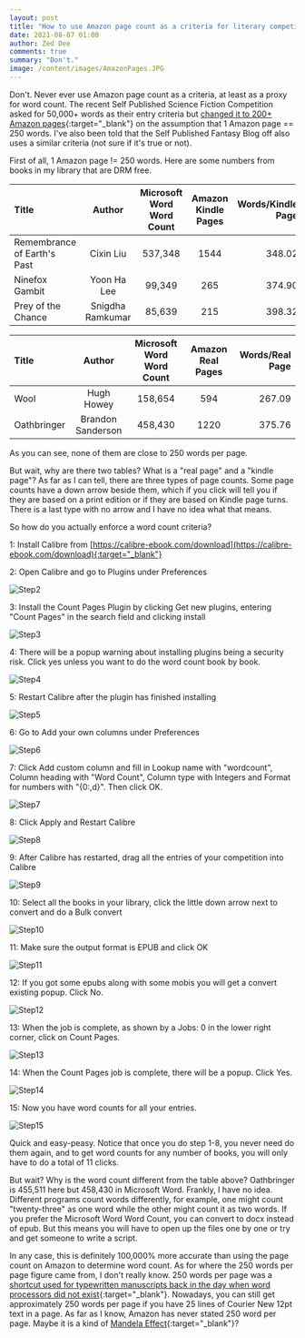 ```yaml
---
layout: post
title: "How to use Amazon page count as a criteria for literary competitions"
date: 2021-08-07 01:00
author: Zed Dee
comments: true
summary: "Don't."
image: /content/images/AmazonPages.JPG
---
```


Don't. Never ever use Amazon page count as a criteria, at least as a proxy for word count. The recent Self Published Science Fiction Competition asked for 50,000+ words as their entry criteria but [changed it to 200+ Amazon pages](http://web.archive.org/web/20210805012442/https://twitter.com/duncan_swan/status/1423092543139377153){:target="_blank"} on the assumption that 1 Amazon page == 250 words. I've also been told that the Self Published Fantasy Blog off also uses a similar criteria (not sure if it's true or not).

First of all, 1 Amazon page != 250 words. Here are some numbers from books in my library that are DRM free.

| Title | Author | Microsoft Word Word Count | Amazon Kindle Pages | Words/Kindle Page |
| :------------- | :----------: | :----------: | :----------: | -----------: |
| Remembrance of Earth's Past | Cixin Liu | 537,348 | 1544 | 348.02 |
| Ninefox Gambit | Yoon Ha Lee | 99,349 | 265 | 374.90 |
| Prey of the Chance | Snigdha Ramkumar | 85,639 | 215 | 398.32 |

| Title | Author | Microsoft Word Word Count | Amazon Real Pages | Words/Real Page |
| :------------- | :----------: | :----------: | :----------: | -----------: |
| Wool | Hugh Howey | 158,654 | 594 | 267.09 |
| Oathbringer | Brandon Sanderson | 458,430 | 1220 | 375.76 |

As you can see, none of them are close to 250 words per page.

But wait, why are there two tables? What is a "real page" and a "kindle page"? As far as I can tell, there are three types of page counts. Some page counts have a down arrow beside them, which if you click will tell you if they are based on a print edition or if they are based on Kindle page turns. There is a last type with no arrow and I have no idea what that means.

So how do you actually enforce a word count criteria?

1: Install Calibre from [https://calibre-ebook.com/download](https://calibre-ebook.com/download){:target="_blank"}

2: Open Calibre and go to Plugins under Preferences

![Step2](/content/images/CalibreStep02.jpg)

3: Install the Count Pages Plugin by clicking Get new plugins, entering "Count Pages" in the search field and clicking install 

![Step3](/content/images/CalibreStep03.jpg)

4: There will be a popup warning about installing plugins being a security risk. Click yes unless you want to do the word count book by book.

![Step4](/content/images/CalibreStep04.jpg)

5: Restart Calibre after the plugin has finished installing

![Step5](/content/images/CalibreStep05.jpg)

6: Go to Add your own columns under Preferences

![Step6](/content/images/CalibreStep06.jpg)

7: Click Add custom column and fill in Lookup name with "wordcount", Column heading with "Word Count", Column type with Integers and Format for numbers with "{0:,d}". Then click OK.

![Step7](/content/images/CalibreStep07.jpg)

8: Click Apply and Restart Calibre

![Step8](/content/images/CalibreStep08.jpg)

9: After Calibre has restarted, drag all the entries of your competition into Calibre

![Step9](/content/images/CalibreStep09.jpg)

10: Select all the books in your library, click the little down arrow next to convert and do a Bulk convert

![Step10](/content/images/CalibreStep10.jpg)

11: Make sure the output format is EPUB and click OK

![Step11](/content/images/CalibreStep11.jpg)

12: If you got some epubs along with some mobis you will get a convert existing popup. Click No.

![Step12](/content/images/CalibreStep12.jpg)

13: When the job is complete, as shown by a Jobs: 0 in the lower right corner, click on Count Pages.

![Step13](/content/images/CalibreStep13.jpg)

14: When the Count Pages job is complete, there will be a popup. Click Yes.

![Step14](/content/images/CalibreStep14.jpg)

15: Now you have word counts for all your entries.

![Step15](/content/images/CalibreStep15.jpg)

Quick and easy-peasy. Notice that once you do step 1-8, you never need do them again, and to get word counts for any number of books, you will only have to do a total of 11 clicks.

But wait? Why is the word count different from the table above? Oathbringer is 455,511 here but 458,430 in Microsoft Word. Frankly, I have no idea. Different programs count words differently, for example, one might count "twenty-three" as one word while the other might count it as two words. If you prefer the Microsoft Word Word Count, you can convert to docx instead of epub. But this means you will have to open up the files one by one or try and get someone to write a script.

In any case, this is definitely 100,000% more accurate than using the page count on Amazon to determine word count. As for where the 250 words per page figure came from, I don't really know. 250 words per page was a [shortcut used for typewritten manuscripts back in the day when word processors did not exist](http://answers.google.com/answers/threadview?id=608972){:target="_blank"}. Nowadays, you can still get approximately 250 words per page if you have 25 lines of Courier New 12pt text in a page. As far as I know, Amazon has never stated 250 word per page. Maybe it is a kind of [Mandela Effect](https://www.verywellmind.com/what-is-the-mandela-effect-4589394){:target="_blank"}?